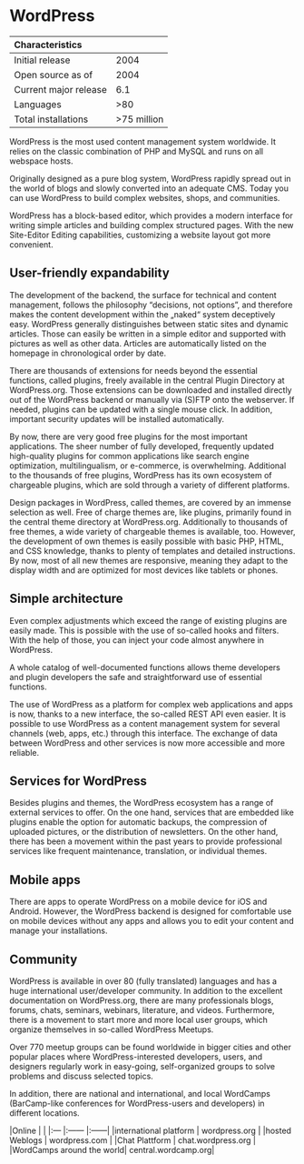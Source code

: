 # WordPress

|Characteristics | |
|:--- |:---- |
|Initial release | 2004 |
|Open source as of | 2004 |
|Current major release | 6.1 | 
|Languages | >80 |
|Total installations | >75 million |

WordPress is the most used content management system worldwide. It relies on the classic combination of PHP and MySQL and runs on all webspace hosts.

Originally designed as a pure blog system, WordPress rapidly spread out in the world of blogs and slowly converted into an adequate CMS. Today you can use WordPress to build complex websites, shops, and communities.

WordPress has a block-based editor, which provides a modern interface for writing simple articles and building complex structured pages. With the new Site-Editor Editing capabilities, customizing a website layout got more convenient.


## User-friendly expandability
The development of the backend, the surface for technical and content management, follows the philosophy “decisions, not options”, and therefore makes the content development within the „naked“ system deceptively easy. 
WordPress generally distinguishes between static sites and dynamic articles. Those can easily be written in a simple editor and supported with pictures as well as other data.
Articles are automatically listed on the homepage in chronological order by date. 

There are thousands of extensions for needs beyond the essential functions, called plugins, freely available in the central Plugin Directory at WordPress.org.
Those extensions can be downloaded and installed directly out of the WordPress backend or manually via (S)FTP onto the webserver. If needed, plugins can be updated with a single mouse click. In addition, important security updates will be installed automatically. 

By now, there are very good free plugins for the most important applications. The sheer number of fully developed, frequently updated high-quality plugins for common applications like search engine optimization, multilingualism, or e-commerce, is overwhelming. Additional to the thousands of free plugins, WordPress has its own ecosystem of chargeable plugins, which are sold through a variety of different platforms. 

Design packages in WordPress, called themes, are covered by an immense selection as well. Free of charge themes are, like plugins, primarily found in the central theme directory at WordPress.org. Additionally to thousands of free themes, a wide variety of chargeable themes is available, too. However, the development of own themes is easily possible with basic PHP, HTML, and CSS knowledge, thanks to plenty of templates and detailed instructions. By now, most of all new themes are responsive, meaning they adapt to the display width and are optimized for most devices like tablets or phones.


## Simple architecture
Even complex adjustments which exceed the range of existing plugins are easily made. This is possible with the use of so-called hooks and filters. With the help of those, you can inject your code almost anywhere in WordPress.

A whole catalog of well-documented functions allows theme developers and plugin developers the safe and straightforward use of  essential functions. 

The use of WordPress as a platform for complex web applications and apps is now, thanks to a new interface, the so-called REST API even easier. It is possible to use WordPress as a content management system for several channels (web, apps, etc.) through this interface. The exchange of data between WordPress and other services is now more accessible and more reliable.


## Services for WordPress
Besides plugins and themes, the WordPress ecosystem has a range of external services to offer. On the one hand, services that are embedded like plugins enable the option for automatic backups, the compression of uploaded pictures, or the distribution of newsletters. 
On the other hand, there has been a movement within the past years to provide professional services like frequent maintenance, translation, or individual themes.


## Mobile apps
There are apps to operate WordPress on a mobile device for iOS and Android. However, the WordPress backend is designed for comfortable use on mobile devices without any apps and allows you to edit your content and manage your installations.


## Community
WordPress is available in over 80 (fully translated) languages and has a huge international user/developer community. In addition to the excellent documentation on WordPress.org, there are many professionals blogs, forums, chats, seminars, webinars, literature, and videos. Furthermore, there is a movement to start more and more local user groups, which organize themselves in so-called WordPress Meetups.

Over 770 meetup groups can be found worldwide in bigger cities and other popular places where WordPress-interested developers, users, and designers regularly work in easy-going, self-organized groups to solve problems and discuss selected topics.

In addition, there are national and international, and local WordCamps (BarCamp-like conferences for WordPress-users and developers) in different locations. 


|Online | |
|:— |:—— |:——|
|international platform | wordpress.org |
|hosted Weblogs | wordpress.com |
|Chat Plattform | chat.wordpress.org |
|WordCamps around the world| central.wordcamp.org|